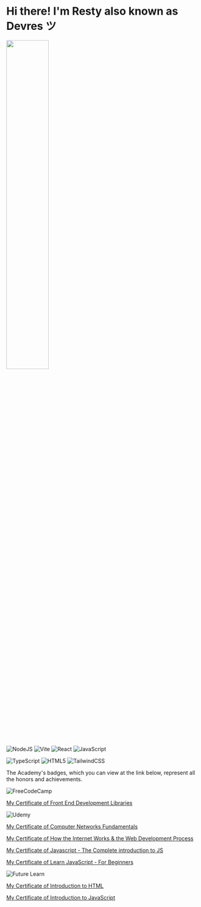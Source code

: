 # Hi there! I'm Resty also known as Devres ツ

<img align="rignt" width="47%" src="https://github-readme-stats.vercel.app/api?username=closeresty&show_icons=true&theme=vue" />

![NodeJS](https://img.shields.io/badge/node.js-6DA55F?style=for-the-badge&logo=node.js&logoColor=white)
![Vite](https://img.shields.io/badge/vite-%23646CFF.svg?style=for-the-badge&logo=vite&logoColor=white)
![React](https://img.shields.io/badge/react-%2320232a.svg?style=for-the-badge&logo=react&logoColor=%2361DAFB)
![JavaScript](https://img.shields.io/badge/javascript-%23323330.svg?style=for-the-badge&logo=javascript&logoColor=%23F7DF1E)

![TypeScript](https://img.shields.io/badge/typescript-%23007ACC.svg?style=for-the-badge&logo=typescript&logoColor=white)
![HTML5](https://img.shields.io/badge/html5-%23E34F26.svg?style=for-the-badge&logo=html5&logoColor=white)
![TailwindCSS](https://img.shields.io/badge/tailwindcss-%2338B2AC.svg?style=for-the-badge&logo=tailwind-css&logoColor=white)




The Academy's badges, which you can view at the link below, represent all the honors and achievements.

![FreeCodeCamp](https://img.shields.io/badge/Freecodecamp-%23123.svg?&style=for-the-badge&logo=freecodecamp&logoColor=green)

[My Certificate of Front End Development Libraries](https://www.freecodecamp.org/certification/fcce74da124-43a2-4f49-bad3-92d5faf27337/front-end-development-libraries)

![Udemy](https://img.shields.io/badge/Udemy-A435F0?style=for-the-badge&logo=Udemy&logoColor=white)

[My Certificate of Computer Networks Fundamentals](https://www.udemy.com/certificate/UC-bd3d3705-f028-4906-897d-7b6f5872f8a2)

[My Certificate of How the Internet Works & the Web Development Process](https://www.udemy.com/certificate/UC-e9543029-e26f-44c3-8f8d-3640395f3f27)

[My Certificate of Javascript - The Complete introduction to JS](https://www.udemy.com/certificate/UC-80be652e-b361-466a-8db1-9013b05f1f7b)

[My Certificate of Learn JavaScript - For Beginners](https://www.udemy.com/certificate/UC-29f336a2-43f3-4493-b3dc-650096b0ceb7)

![Future Learn](https://img.shields.io/badge/future%20learn-DE00A5?style=for-the-badge&logo=futurelearn&logoColor=white)

[My Certificate of Introduction to HTML]([https://www.sololearn.com/certificates/CC-P1MLLQF0](https://www.sololearn.com/certificates/CC-7OVFNIK9))

[My Certificate of Introduction to JavaScript](https://www.sololearn.com/certificates/CC-P1MLLQF0)





